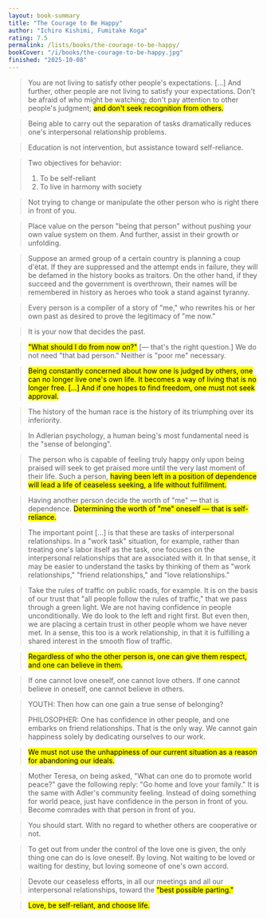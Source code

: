 ```yaml
---
layout: book-summary
title: "The Courage to Be Happy"
author: "Ichiro Kishimi, Fumitake Koga"
rating: 7.5
permalink: /lists/books/the-courage-to-be-happy/
bookCover: "/i/books/the-courage-to-be-happy.jpg"
finished: "2025-10-08"
---
```


> You are not living to satisfy other people's expectations. [...] And further, other people are not living to satisfy your expectations. Don't be afraid of who might be watching; don't pay attention to other people's judgment; <mark>and don't seek recognition from others.</mark>

> Being able to carry out the separation of tasks dramatically reduces one's interpersonal relationship problems.

> Education is not intervention, but assistance toward self-reliance.

> Two objectives for behavior:
>
> 1. To be self-reliant
> 2. To live in harmony with society

> Not trying to change or manipulate the other person who is right there in front of you.

> Place value on the person "being that person" without pushing your own value system on them. And further, assist in their growth or unfolding.

> Suppose an armed group of a certain country is planning a coup d'état. If they are suppressed and the attempt ends in failure, they will be defamed in the history books as traitors. On the other hand, if they succeed and the government is overthrown, their names will be remembered in history as heroes who took a stand against tyranny.

> Every person is a compiler of a story of "me," who rewrites his or her own past as desired to prove the legitimacy of "me now."

> It is your now that decides the past.

> <mark>"What should I do from now on?"</mark> [— that's the right question.] We do not need "that bad person." Neither is "poor me" necessary.

> <mark>Being constantly concerned about how one is judged by others, one can no longer live one's own life. It becomes a way of living that is no longer free. [...] And if one hopes to find freedom, one must not seek approval.</mark>

> The history of the human race is the history of its triumphing over its inferiority.

<!-- > Nothing is scarier to humans than isolation. [...] Instinctively, we are well aware that we cannot live alone. -->

> In Adlerian psychology, a human being's most fundamental need is the "sense of belonging".

> The person who is capable of feeling truly happy only upon being praised will seek to get praised more until the very last moment of their life. Such a person, <mark>having been left in a position of dependence will lead a life of ceaseless seeking, a life without fulfillment.</mark>

<!-- > Instead of seeking approval, one has to approve oneself, with one's own mind. -->

> Having another person decide the worth of "me" — that is dependence. <mark>Determining the worth of "me" oneself — that is self-reliance.</mark>

> The important point [...] is that these are tasks of interpersonal relationships. In a "work task" situation, for example, rather than treating one's labor itself as the task, one focuses on the interpersonal relationships that are associated with it. In that sense, it may be easier to understand the tasks by thinking of them as "work relationships," "friend relationships," and "love relationships."

> Take the rules of traffic on public roads, for example. It is on the basis of our trust that "all people follow the rules of traffic," that we pass through a green light. We are not having confidence in people unconditionally. We do look to the left and right first. But even then, we are placing a certain trust in other people whom we have never met. In a sense, this too is a work relationship, in that it is fulfilling a shared interest in the smooth flow of traffic.

> <mark>Regardless of who the other person is, one can give them respect, and one can believe in them.</mark>

> If one cannot love oneself, one cannot love others. If one cannot believe in oneself, one cannot believe in others.

> YOUTH: Then how can one gain a true sense of belonging?
>
> PHILOSOPHER: One has confidence in other people, and one embarks on friend relationships. That is the only way. We cannot gain happiness solely by dedicating ourselves to our work.

> <mark>We must not use the unhappiness of our current situation as a reason for abandoning our ideals.</mark>

> Mother Teresa, on being asked, "What can one do to promote world peace?" gave the following reply: "Go home and love your family." It is the same with Adler's community feeling. Instead of doing something for world peace, just have confidence in the person in front of you. Become comrades with that person in front of you.

> You should start. With no regard to whether others are cooperative or not.

> To get out from under the control of the love one is given, the only thing one can do is love oneself. By loving. Not waiting to be loved or waiting for destiny, but loving someone of one's own accord.

> Devote our ceaseless efforts, in all our meetings and all our interpersonal relationships, toward the <mark>"best possible parting."</mark>

> <mark>Love, be self-reliant, and choose life.</mark>
